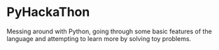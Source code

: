 # PyHackaThon
Messing around with Python, going through some basic features of the language and attempting to learn more by solving toy problems.
